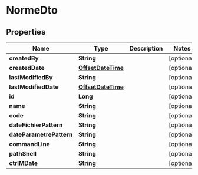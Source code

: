 # NormeDto

## Properties
Name | Type | Description | Notes
------------ | ------------- | ------------- | -------------
**createdBy** | **String** |  |  [optional]
**createdDate** | [**OffsetDateTime**](OffsetDateTime.md) |  |  [optional]
**lastModifiedBy** | **String** |  |  [optional]
**lastModifiedDate** | [**OffsetDateTime**](OffsetDateTime.md) |  |  [optional]
**id** | **Long** |  |  [optional]
**name** | **String** |  |  [optional]
**code** | **String** |  |  [optional]
**dateFichierPattern** | **String** |  |  [optional]
**dateParametrePattern** | **String** |  |  [optional]
**commandLine** | **String** |  |  [optional]
**pathShell** | **String** |  |  [optional]
**ctrlMDate** | **String** |  |  [optional]
